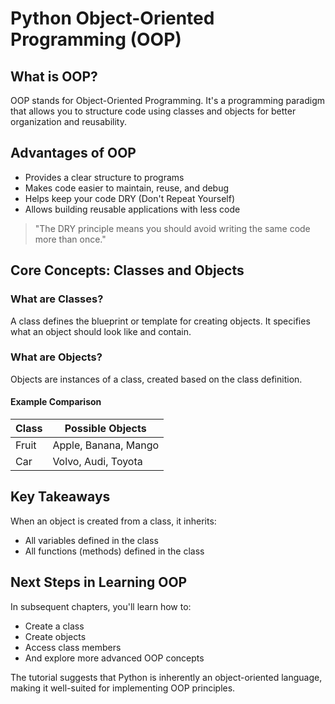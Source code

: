 # Python Object-Oriented Programming (OOP)

## What is OOP?

OOP stands for Object-Oriented Programming. It's a programming paradigm that allows you to structure code using classes and objects for better organization and reusability.

## Advantages of OOP

- Provides a clear structure to programs
- Makes code easier to maintain, reuse, and debug
- Helps keep your code DRY (Don't Repeat Yourself)
- Allows building reusable applications with less code

> "The DRY principle means you should avoid writing the same code more than once."

## Core Concepts: Classes and Objects

### What are Classes?
A class defines the blueprint or template for creating objects. It specifies what an object should look like and contain.

### What are Objects?
Objects are instances of a class, created based on the class definition.

#### Example Comparison

| Class | Possible Objects |
|-------|-----------------|
| Fruit | Apple, Banana, Mango |
| Car   | Volvo, Audi, Toyota |

## Key Takeaways

When an object is created from a class, it inherits:
- All variables defined in the class
- All functions (methods) defined in the class

## Next Steps in Learning OOP

In subsequent chapters, you'll learn how to:
- Create a class
- Create objects
- Access class members
- And explore more advanced OOP concepts

The tutorial suggests that Python is inherently an object-oriented language, making it well-suited for implementing OOP principles.